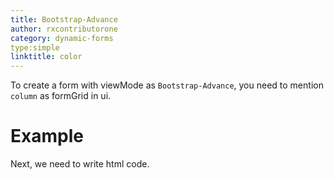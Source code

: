 ```yaml
---
title: Bootstrap-Advance
author: rxcontributorone
category: dynamic-forms
type:simple
linktitle: color
---
```


To create a form with viewMode as `Bootstrap-Advance`, you need to mention `column` as formGrid in ui.

# Example

<div component="app-code" key="bootstrapadvance-complete-component"></div> 
Next, we need to write html code.
<div component="app-code" key="bootstrapadvance-complete-html"></div> 
<div component="app-example-runner" ref-component="app-bootstrapadvance-complete"></div>